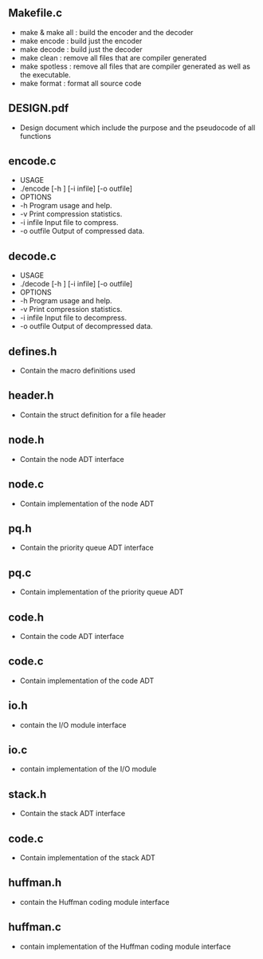 ## Makefile.c
- make & make all : build the encoder and the decoder
- make encode : build just the encoder
- make decode : build just the decoder
- make clean : remove all files that are compiler generated
- make spotless : remove all files that are compiler generated as well as the executable.
- make format : format all source code

## DESIGN.pdf
- Design document which include the purpose and the pseudocode of all functions

## encode.c
- USAGE
-   ./encode [-h ] [-i infile] [-o outfile]
- OPTIONS
-   -h             Program usage and help.
-   -v             Print compression statistics.
-   -i infile      Input file to compress.
-   -o outfile     Output of compressed data.

## decode.c
- USAGE
-   ./decode [-h ] [-i infile] [-o outfile]
- OPTIONS
-   -h             Program usage and help.
-   -v             Print compression statistics.
-   -i infile      Input file to decompress.
-   -o outfile     Output of decompressed data.

## defines.h
- Contain the macro definitions used

## header.h
- Contain the struct definition for a file header

## node.h 
- Contain the node ADT interface

## node.c
- Contain implementation of the node ADT

## pq.h 
- Contain the priority queue ADT interface

## pq.c
- Contain implementation of the priority queue ADT

## code.h 
- Contain the code ADT interface

## code.c
- Contain implementation of the code ADT

## io.h
- contain the I/O module interface

## io.c
- contain implementation of the I/O module

## stack.h 
- Contain the stack ADT interface

## code.c
- Contain implementation of the stack ADT

## huffman.h
- contain the Huffman coding module interface

## huffman.c
- contain implementation of the Huffman coding module interface
